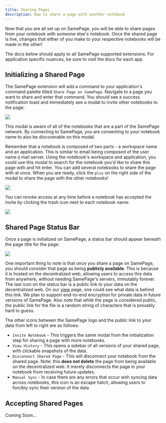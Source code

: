 ```yaml
---
title: Sharing Pages
description: How to share a page with another notebook
---
```


Now that you are all set up on SamePage, you will be able to share pages from your notebook with someone else's notebook. Once the shared page is live, changes that either of you make to your respective notebooks will be made in the other!

The docs below should apply to all SamePage supported extensions. For application specific nuances, be sure to visit the docs for each app.

## Initializing a Shared Page

The SamePage extension will add a command to your application's command palette titled `Share Page on SamePage`. Navigate to a page you want to share and enter that command. You should see a success notification toast and immediately see a modal to invite other notebooks to the page:

![](/images/docs/basics/sharePageOnSamePage.png)

This modal is aware of all of the notebooks that are a part of the SamePage network. By connecting to SamePage, you are consenting to your notebook name to also be discoverable on this modal.

Remember that a notebook is composed of two parts - a workspace name and an application. This is similar to email being composed of the user name `@` mail server. Using the notebook's workspace and application, you could use this modal to search for the notebook you'd like to share this page with and hit enter. You can add several notebooks to share the page with at once. When you are ready, click the `plus` on the right side of the modal to share the page with the other notebooks!

![](/images/docs/basics/sharedPages.png)

You can revoke access at any time before a notebook has accepted the invite by clicking the trash icon next to each notebook name:

![](/images/docs/basics/pendingInvites.png)

## Shared Page Status Bar

Once a page is initialized on SamePage, a status bar should appear beneath the page title for the page:

![](/images/docs/basics/status.png)

One important thing to note is that once you share a page on SamePage, you should consider that page as being **publicly available**. This is because it is hosted on the decentralized web, allowing users to access this data from anywhere, without needing SamePage's servers, immutably forever. The last icon on the status bar is a public link to your data on the decentralized web. On our [view](https://samepage.network/view) page, one could see what data is behind this link. We plan to support end-to-end encryption for private data in future versions of SamePage. Also note that while the page is considered public, the public link for the file is a random string of characters that is provably hard to guess.

The other icons between the SamePage logo and the public link to your data from left to right are as follows:
- `Invite Notebook` - This triggers the same modal from the initialization step for sharing a page with more notebooks.
- `View History` - This opens a sidebar of all versions of your shared page, with clickable snapshots of the data.
- `Disconnect Shared Page` - This will disconnect your notebook from the shared page. Note: this **does not delete** the page from being available on the decentralized web. It merely disconnects the page in _your_ notebook from receiving future updates. 
- `Manual Sync` - In case there are any errors that occur with syncing data across notebooks, this icon is an escape hatch, allowing users to forcibly sync their version of the data

## Accepting Shared Pages

Coming Soon...

